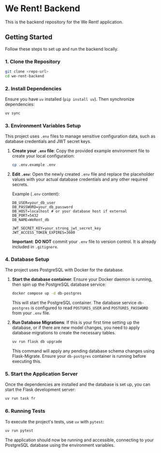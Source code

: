 # We Rent! Backend
This is the backend repository for the We Rent! application.

## Getting Started

Follow these steps to set up and run the backend locally.

### 1. Clone the Repository

```bash
git clone <repo-url>
cd we-rent-backend
```

### 2. Install Dependencies

Ensure you have `uv` installed (`pip install uv`). Then synchronize dependencies:

```bash
uv sync
```

### 3. Environment Variables Setup

This project uses `.env` files to manage sensitive configuration data, such as database credentials and JWT secret keys.

1.  **Create your `.env` file**:
    Copy the provided example environment file to create your local configuration:
    ```bash
    cp .env.example .env
    ```

2.  **Edit `.env`**:
    Open the newly created `.env` file and replace the placeholder values with your actual database credentials and any other required secrets.

    Example (`.env` content):
    ```
    DB_USER=your_db_user
    DB_PASSWORD=your_db_password
    DB_HOST=localhost # or your database host if external
    DB_PORT=5432
    DB_NAME=WeRent_db

    JWT_SECRET_KEY=your_strong_jwt_secret_key
    JWT_ACCESS_TOKEN_EXPIRES=3600
    ```
    **Important**: **DO NOT** commit your `.env` file to version control. It is already included in `.gitignore`.

### 4. Database Setup

The project uses PostgreSQL with Docker for the database.

1.  **Start the database container**:
    Ensure your Docker daemon is running, then spin up the PostgreSQL database service:
    ```bash
    docker compose up -d db-postgres
    ```
    This will start the PostgreSQL container. The database service `db-postgres` is configured to read `POSTGRES_USER` and `POSTGRES_PASSWORD` from your `.env` file.

2.  **Run Database Migrations**:
    If this is your first time setting up the database, or if there are new model changes, you need to apply database migrations to create the necessary tables.
    ```bash
    uv run flask db upgrade
    ```
    This command will apply any pending database schema changes using Flask-Migrate. Ensure your `db-postgres` container is running before executing this.

### 5. Start the Application Server

Once the dependencies are installed and the database is set up, you can start the Flask development server:

```bash
uv run task fr
```

### 6. Running Tests

To execute the project's tests, use `uv` with `pytest`:

```bash
uv run pytest
```

The application should now be running and accessible, connecting to your PostgreSQL database using the environment variables.